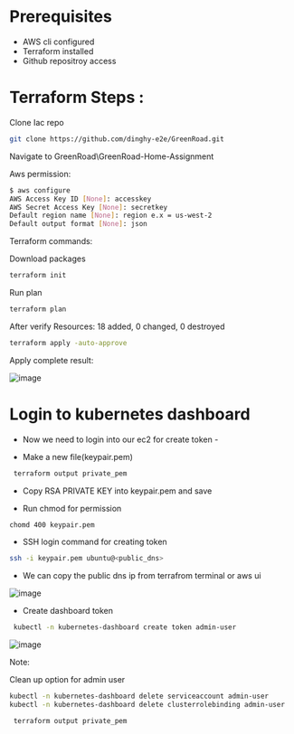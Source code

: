 
# Prerequisites

- AWS cli configured
- Terraform installed
- Github repositroy access



# Terraform Steps : 

Clone Iac repo

```sh
git clone https://github.com/dinghy-e2e/GreenRoad.git
```
Navigate to GreenRoad\GreenRoad-Home-Assignment

Aws permission:

```sh
$ aws configure
AWS Access Key ID [None]: accesskey
AWS Secret Access Key [None]: secretkey
Default region name [None]: region e.x = us-west-2
Default output format [None]: json
```

Terraform commands:

Download packages
```sh
terraform init
```
Run plan
```sh
terraform plan
```
After verify Resources: 18 added, 0 changed, 0 destroyed

```sh
terraform apply -auto-approve
```
Apply complete result:

![image](https://github.com/dinghy-e2e/GreenRoad/assets/103927731/a5ee67d0-91cb-42fd-90f5-25094dfc553f)


# Login to kubernetes dashboard

- Now we need to login into our ec2 for create token -

- Make a new file(keypair.pem)

```sh
 terraform output private_pem
```
- Copy RSA PRIVATE KEY into keypair.pem and save

- Run chmod for permission

```sh
chomd 400 keypair.pem
```
- SSH login command for creating token 

```sh
ssh -i keypair.pem ubuntu@<public_dns>
```
- We can copy the public dns ip from terrafrom terminal or aws ui

![image](https://github.com/dinghy-e2e/GreenRoad/assets/103927731/3ce43bb0-54f5-4c64-a540-d266be59c0f9)

- Create dashboard token

```sh
 kubectl -n kubernetes-dashboard create token admin-user
```
![image](https://github.com/dinghy-e2e/GreenRoad/assets/103927731/ae5313a7-c449-4c9b-9418-67b7609c4982)


Note:

Clean up option for admin user

```sh
kubectl -n kubernetes-dashboard delete serviceaccount admin-user
kubectl -n kubernetes-dashboard delete clusterrolebinding admin-user
```

```sh
 terraform output private_pem
```
